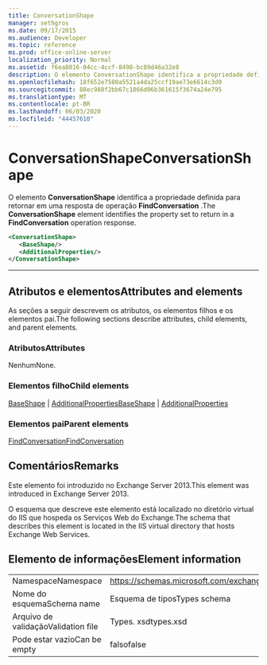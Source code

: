 ```yaml
---
title: ConversationShape
manager: sethgros
ms.date: 09/17/2015
ms.audience: Developer
ms.topic: reference
ms.prod: office-online-server
localization_priority: Normal
ms.assetid: f6ea8816-04cc-4ccf-8498-bc89d46a32e8
description: O elemento ConversationShape identifica a propriedade definida para retornar em uma resposta de operação FindConversation.
ms.openlocfilehash: 18f652e7580a5521a4da25ccf19ae73e6614c3d0
ms.sourcegitcommit: 88ec988f2bb67c1866d06b361615f3674a24e795
ms.translationtype: MT
ms.contentlocale: pt-BR
ms.lasthandoff: 06/03/2020
ms.locfileid: "44457610"
---
```

# <a name="conversationshape"></a><span data-ttu-id="2dfff-103">ConversationShape</span><span class="sxs-lookup"><span data-stu-id="2dfff-103">ConversationShape</span></span>

<span data-ttu-id="2dfff-104">O elemento **ConversationShape** identifica a propriedade definida para retornar em uma resposta de operação **FindConversation** .</span><span class="sxs-lookup"><span data-stu-id="2dfff-104">The **ConversationShape** element identifies the property set to return in a **FindConversation** operation response.</span></span> 
  
```XML
<ConversationShape>
   <BaseShape/>
   <AdditionalProperties/>
</ConversationShape>
```

 ****
## <a name="attributes-and-elements"></a><span data-ttu-id="2dfff-105">Atributos e elementos</span><span class="sxs-lookup"><span data-stu-id="2dfff-105">Attributes and elements</span></span>

<span data-ttu-id="2dfff-106">As seções a seguir descrevem os atributos, os elementos filhos e os elementos pai.</span><span class="sxs-lookup"><span data-stu-id="2dfff-106">The following sections describe attributes, child elements, and parent elements.</span></span>
  
### <a name="attributes"></a><span data-ttu-id="2dfff-107">Atributos</span><span class="sxs-lookup"><span data-stu-id="2dfff-107">Attributes</span></span>

<span data-ttu-id="2dfff-108">Nenhum</span><span class="sxs-lookup"><span data-stu-id="2dfff-108">None.</span></span>
  
### <a name="child-elements"></a><span data-ttu-id="2dfff-109">Elementos filho</span><span class="sxs-lookup"><span data-stu-id="2dfff-109">Child elements</span></span>

<span data-ttu-id="2dfff-110">[BaseShape](baseshape.md)  |  [AdditionalProperties](additionalproperties.md)</span><span class="sxs-lookup"><span data-stu-id="2dfff-110">[BaseShape](baseshape.md) | [AdditionalProperties](additionalproperties.md)</span></span>
  
### <a name="parent-elements"></a><span data-ttu-id="2dfff-111">Elementos pai</span><span class="sxs-lookup"><span data-stu-id="2dfff-111">Parent elements</span></span>

[<span data-ttu-id="2dfff-112">FindConversation</span><span class="sxs-lookup"><span data-stu-id="2dfff-112">FindConversation</span></span>](findconversation.md)
  
## <a name="remarks"></a><span data-ttu-id="2dfff-113">Comentários</span><span class="sxs-lookup"><span data-stu-id="2dfff-113">Remarks</span></span>

<span data-ttu-id="2dfff-114">Este elemento foi introduzido no Exchange Server 2013.</span><span class="sxs-lookup"><span data-stu-id="2dfff-114">This element was introduced in Exchange Server 2013.</span></span>
  
<span data-ttu-id="2dfff-115">O esquema que descreve este elemento está localizado no diretório virtual do IIS que hospeda os Serviços Web do Exchange.</span><span class="sxs-lookup"><span data-stu-id="2dfff-115">The schema that describes this element is located in the IIS virtual directory that hosts Exchange Web Services.</span></span>
  
## <a name="element-information"></a><span data-ttu-id="2dfff-116">Elemento de informações</span><span class="sxs-lookup"><span data-stu-id="2dfff-116">Element information</span></span>

|||
|:-----|:-----|
|<span data-ttu-id="2dfff-117">Namespace</span><span class="sxs-lookup"><span data-stu-id="2dfff-117">Namespace</span></span>  <br/> |https://schemas.microsoft.com/exchange/services/2006/types  <br/> |
|<span data-ttu-id="2dfff-118">Nome do esquema</span><span class="sxs-lookup"><span data-stu-id="2dfff-118">Schema name</span></span>  <br/> |<span data-ttu-id="2dfff-119">Esquema de tipos</span><span class="sxs-lookup"><span data-stu-id="2dfff-119">Types schema</span></span>  <br/> |
|<span data-ttu-id="2dfff-120">Arquivo de validação</span><span class="sxs-lookup"><span data-stu-id="2dfff-120">Validation file</span></span>  <br/> |<span data-ttu-id="2dfff-121">Types. xsd</span><span class="sxs-lookup"><span data-stu-id="2dfff-121">types.xsd</span></span>  <br/> |
|<span data-ttu-id="2dfff-122">Pode estar vazio</span><span class="sxs-lookup"><span data-stu-id="2dfff-122">Can be empty</span></span>  <br/> |<span data-ttu-id="2dfff-123">falso</span><span class="sxs-lookup"><span data-stu-id="2dfff-123">false</span></span>  <br/> |
   

